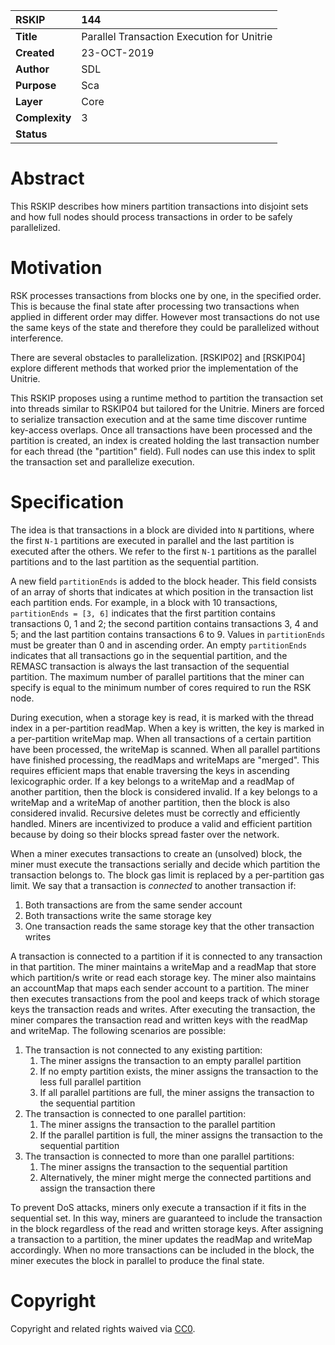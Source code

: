
|RSKIP          |144           |
| :------------ |:-------------|
|**Title**      |Parallel Transaction Execution for Unitrie |
|**Created**    |23-OCT-2019 |
|**Author**     |SDL |
|**Purpose**    |Sca |
|**Layer**      |Core |
|**Complexity** |3 |
|**Status**     | |

# **Abstract**

This RSKIP describes how miners partition transactions into disjoint sets and how full nodes should process transactions in order to be safely parallelized. 

# **Motivation**

RSK processes transactions from blocks one by one, in the specified order. This is because the final state after processing two transactions when applied in different order may differ. However most transactions do not use the same keys of the state and therefore they could be parallelized without interference.

There are several obstacles to parallelization. [RSKIP02] and [RSKIP04] explore different methods that worked prior the implementation of the Unitrie. 

This RSKIP proposes using a runtime method to partition the transaction set into threads similar to RSKIP04 but tailored for the Unitrie. Miners are forced to serialize transaction execution and at the same time discover runtime key-access overlaps. Once all transactions have been processed and the partition is created, an index is created holding the last transaction number for each thread (the "partition" field). Full nodes can use this index to split the transaction set and parallelize execution.

# Specification

The idea is that transactions in a block are divided into ``N`` partitions, where the first ``N-1`` partitions are executed in parallel and the last partition is executed after the others. We refer to the first ``N-1`` partitions as the parallel partitions and to the last partition as the sequential partition.

A new field ``partitionEnds`` is added to the block header. This field consists of an array of shorts that indicates at which position in the transaction list each partition ends. For example, in a block with 10 transactions, ``partitionEnds = [3, 6]`` indicates that the first partition contains transactions 0, 1 and 2; the second partition contains transactions 3, 4 and 5; and the last partition contains transactions 6 to 9. Values in ``partitionEnds`` must be greater than 0 and in ascending order. An empty ``partitionEnds`` indicates that all transactions go in the sequential partition, and the REMASC transaction is always the last transaction of the sequential partition. The maximum number of parallel partitions that the miner can specify is equal to the minimum number of cores required to run the RSK node.

During execution, when a storage key is read, it is marked with the thread index in a per-partition readMap. When a key is written, the key is marked in a per-partition writeMap map. When all transactions of a certain partition have been processed, the writeMap is scanned. When all parallel partitions have finished processing, the readMaps and writeMaps are "merged". This requires efficient maps that enable traversing the keys in ascending lexicographic order. If a key belongs to a writeMap and a readMap of another partition, then the block is considered invalid. If a key belongs to a writeMap and a writeMap of another partition, then the block is also considered invalid. Recursive deletes must be correctly and efficiently handled. Miners are incentivized to produce a valid and efficient partition because by doing so their blocks spread faster over the network.

When a miner executes transactions to create an (unsolved) block, the miner must execute the transactions serially and decide which partition the transaction belongs to. The block gas limit is replaced by a per-partition gas limit. We say that a transaction is *connected* to another transaction if:

1. Both transactions are from the same sender account
2. Both transactions write the same storage key
3. One transaction reads the same storage key that the other transaction writes

A transaction is connected to a partition if it is connected to any transaction in that partition. The miner maintains a writeMap and a readMap that store which partition/s write or read each storage key. The miner also maintains an accountMap that maps each sender account to a partition. The miner then executes transactions from the pool and keeps track of which storage keys the transaction reads and writes. After executing the transaction, the miner compares the transaction read and written keys with the readMap and writeMap. The following scenarios are possible:

1. The transaction is not connected to any existing partition:
    1. The miner assigns the transaction to an empty parallel partition
    2. If no empty partition exists, the miner assigns the transaction to the less full parallel partition
    3. If all parallel partitions are full, the miner assigns the transaction to the sequential partition 
2. The transaction is connected to one parallel partition:
    1. The miner assigns the transaction to the parallel partition
    2. If the parallel partition is full, the miner assigns the transaction to the sequential partition 
3. The transaction is connected to more than one parallel partitions:
    1. The miner assigns the transaction to the sequential partition
    2. Alternatively, the miner might merge the connected partitions and assign the transaction there

To prevent DoS attacks, miners only execute a transaction if it fits in the sequential set. In this way, miners are guaranteed to include the transaction in the block regardless of the read and written storage keys. After assigning a transaction to a partition, the miner updates the readMap and writeMap accordingly. When no more transactions can be included in the block, the miner executes the block in parallel to produce the final state.

# Copyright

Copyright and related rights waived via [CC0](https://creativecommons.org/publicdomain/zero/1.0/).
